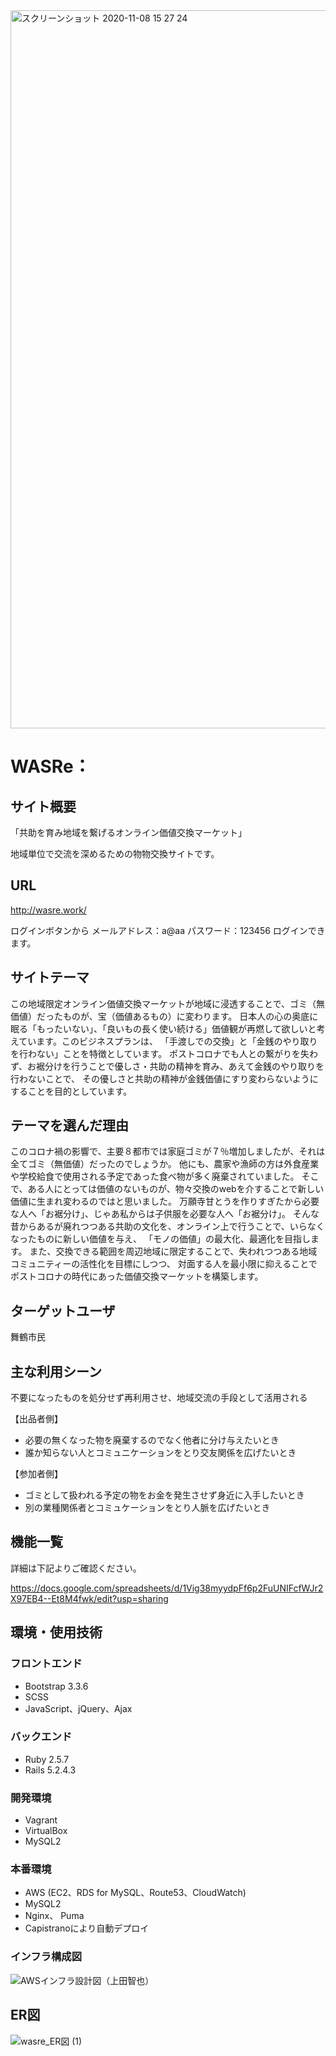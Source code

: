 <img width="1149" alt="スクリーンショット 2020-11-08 15 27 24" src="https://user-images.githubusercontent.com/67405786/98458718-f0b45480-21d6-11eb-8619-63745896502c.png">



# WASRe：


## サイト概要
「共助を育み地域を繋げるオンライン価値交換マーケット」

地域単位で交流を深めるための物物交換サイトです。

## URL
http://wasre.work/

ログインボタンから
メールアドレス：a@aa
パスワード：123456
ログインできます。


## サイトテーマ
この地域限定オンライン価値交換マーケットが地域に浸透することで、ゴミ（無価値）だったものが、宝（価値あるもの）に変わります。
日本人の心の奥底に眠る「もったいない」、「良いもの長く使い続ける」価値観が再燃して欲しいと考えています。このビジネスプランは、
「手渡しでの交換」と「金銭のやり取りを行わない」ことを特徴としています。
ポストコロナでも人との繋がりを失わず、お裾分けを行うことで優しさ・共助の精神を育み、あえて金銭のやり取りを行わないことで、
その優しさと共助の精神が金銭価値にすり変わらないようにすることを目的としています。


## テーマを選んだ理由
このコロナ禍の影響で、主要８都市では家庭ゴミが７％増加しましたが、それは全てゴミ（無価値）だったのでしょうか。
他にも、農家や漁師の方は外食産業や学校給食で使用される予定であった食べ物が多く廃棄されていました。
そこで、ある人にとっては価値のないものが、物々交換のwebを介することで新しい価値に生まれ変わるのではと思いました。
万願寺甘とうを作りすぎたから必要な人へ「お裾分け」、じゃあ私からは子供服を必要な人へ「お裾分け」。
そんな昔からあるが廃れつつある共助の文化を、オンライン上で行うことで、いらなくなったものに新しい価値を与え、
「モノの価値」の最大化、最適化を目指します。
また、交換できる範囲を周辺地域に限定することで、失われつつある地域コミュニティーの活性化を目標にしつつ、
対面する人を最小限に抑えることでポストコロナの時代にあった価値交換マーケットを構築します。


## ターゲットユーザ
舞鶴市民


## 主な利用シーン
不要になったものを処分せず再利用させ、地域交流の手段として活用される

【出品者側】
* 必要の無くなった物を廃棄するのでなく他者に分け与えたいとき
* 誰か知らない人とコミュニケーションをとり交友関係を広げたいとき

【参加者側】
* ゴミとして扱われる予定の物をお金を発生させず身近に入手したいとき
* 別の業種関係者とコミュケーションをとり人脈を広げたいとき


## 機能一覧
詳細は下記よりご確認ください。

<https://docs.google.com/spreadsheets/d/1Vig38myydpFf6p2FuUNIFcfWJr2X97EB4--Et8M4fwk/edit?usp=sharing>


## 環境・使用技術
### フロントエンド
* Bootstrap 3.3.6
* SCSS
* JavaScript、jQuery、Ajax

### バックエンド
* Ruby 2.5.7
* Rails 5.2.4.3

### 開発環境
* Vagrant
* VirtualBox
* MySQL2

### 本番環境
* AWS (EC2、RDS for MySQL、Route53、CloudWatch)
* MySQL2
* Nginx、 Puma
* Capistranoにより自動デプロイ

### インフラ構成図

![AWSインフラ設計図（上田智也）](https://user-images.githubusercontent.com/67405786/98459341-5572ad80-21dd-11eb-9638-b7fb0193bf28.jpg)


## ER図
![wasre_ER図 (1)](https://user-images.githubusercontent.com/67405786/99644743-a746ed80-2a91-11eb-81ad-a1f0626e1fc2.png)
